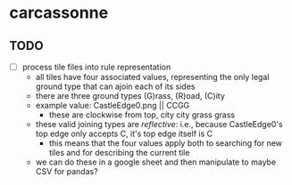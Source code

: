 # carcassonne

## TODO

- [ ] process tile files into rule representation
    - all tiles have four associated values, representing the only legal ground type 
    that can ajoin each of its sides
    - there are three ground types (G)rass, (R)oad, (C)ity
    - example value: CastleEdge0.png || CCGG
        - these are clockwise from top, city city grass grass
    - these valid joining types are *reflective*: i.e., because CastleEdge0's top edge only
    accepts C, it's top edge itself is C
        - this means that the four values apply both to searching for new tiles and for
        describing the current tile
    - we can do these in a google sheet and then manipulate to maybe CSV for pandas?
